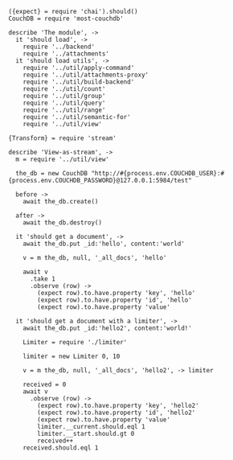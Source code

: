     ({expect} = require 'chai').should()
    CouchDB = require 'most-couchdb'

    describe 'The module', ->
      it 'should load', ->
        require '../backend'
        require '../attachments'
      it 'should load utils', ->
        require '../util/apply-command'
        require '../util/attachments-proxy'
        require '../util/build-backend'
        require '../util/count'
        require '../util/group'
        require '../util/query'
        require '../util/range'
        require '../util/semantic-for'
        require '../util/view'

    {Transform} = require 'stream'

    describe 'View-as-stream', ->
      m = require '../util/view'

      the_db = new CouchDB "http://#{process.env.COUCHDB_USER}:#{process.env.COUCHDB_PASSWORD}@127.0.0.1:5984/test"

      before ->
        await the_db.create()

      after ->
        await the_db.destroy()

      it 'should get a document', ->
        await the_db.put _id:'hello', content:'world'

        v = m the_db, null, '_all_docs', 'hello'

        await v
          .take 1
          .observe (row) ->
            (expect row).to.have.property 'key', 'hello'
            (expect row).to.have.property 'id', 'hello'
            (expect row).to.have.property 'value'

      it 'should get a document with a limiter', ->
        await the_db.put _id:'hello2', content:'world!'

        Limiter = require './limiter'

        limiter = new Limiter 0, 10

        v = m the_db, null, '_all_docs', 'hello2', -> limiter

        received = 0
        await v
          .observe (row) ->
            (expect row).to.have.property 'key', 'hello2'
            (expect row).to.have.property 'id', 'hello2'
            (expect row).to.have.property 'value'
            limiter.__current.should.eql 1
            limiter.__start.should.gt 0
            received++
        received.should.eql 1
